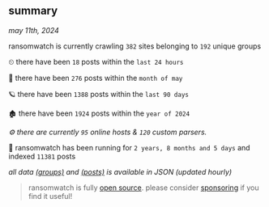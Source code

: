 
## summary
_may 11th, 2024_

ransomwatch is currently crawling `382` sites belonging to `192` unique groups

⏲ there have been `18` posts within the `last 24 hours`

🦈 there have been `276` posts within the `month of may`

🪐 there have been `1388` posts within the `last 90 days`

🏚 there have been `1924` posts within the `year of 2024`

_⚙️ there are currently `95` online hosts & `120` custom parsers._

🦕 ransomwatch has been running for `2 years, 8 months and 5 days` and indexed `11381` posts

_all data  [(groups)](http://ransomwhat.telemetry.ltd/groups) and [(posts)](http://ransomwhat.telemetry.ltd/posts) is available in JSON (updated hourly)_

> ransomwatch is fully [open source](https://github.com/joshhighet/ransomwatch#ransomwatch--). please consider [sponsoring](https://github.com/sponsors/joshhighet) if you find it useful!
